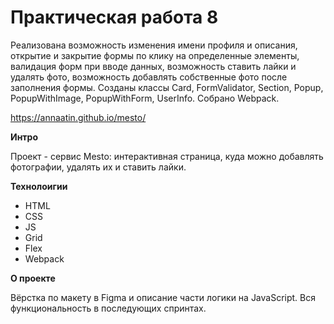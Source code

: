 # Практическая работа 8
Реализована возможность изменения имени профиля и описания, открытие и закрытие формы по клику на определенные элементы, валидация форм при вводе данных, возможность ставить лайки и удалять фото, возможность добавлять собственные фото после заполнения формы. Созданы классы Card, FormValidator, Section, Popup, PopupWithImage, PopupWithForm, UserInfo.
Собрано Webpack.

https://annaatin.github.io/mesto/

**Интро**

Проект - сервис Mesto: интерактивная страница, куда можно добавлять фотографии, удалять их и ставить лайки.

**Технолоигии**

* HTML
* CSS
* JS
* Grid
* Flex
* Webpack

**О проекте**

Вёрстка по макету в Figma и описание части логики на JavaScript. Вся функциональность в последующих спринтах.
